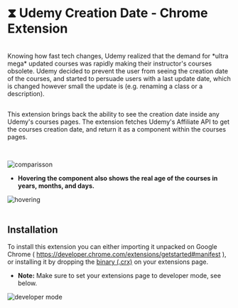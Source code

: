 # &#10711; Udemy Creation Date - Chrome Extension
</br>
Knowing how fast tech changes, Udemy realized that the demand for *ultra mega* updated courses was rapidly making their instructor's courses obsolete.
Udemy decided to prevent the user from seeing the creation date of the courses, and started to persuade users with a last update date, which is changed 
however small the update is (e.g. renaming a class or a description).

##

This extension brings back the ability to see the creation date inside any Udemy's courses pages.
The extension fetches Udemy's Affiliate API to get the courses creation date, and return it as a component within the courses pages.

</br>

![comparisson](https://i.imgur.com/OpxBw6E.png)


- **Hovering the component also shows the real age of the courses in years, months, and days.**

![hovering](https://media.giphy.com/media/cInK13dWndmE3hf3iW/giphy.gif)
</br>
</br>

## Installation

To install this extension you can either importing it unpacked on Google Chrome ( https://developer.chrome.com/extensions/getstarted#manifest ), or installing it by dropping the [binary (.crx)](https://github.com/Danowicz/udemy-creation-date/releases/download/v1.0/udemy-creation-date.crx) on your extensions page.

- **Note:** Make sure to set your extensions page to developer mode, see below.

![developer mode](https://i.imgur.com/wtyBtpd.png)
